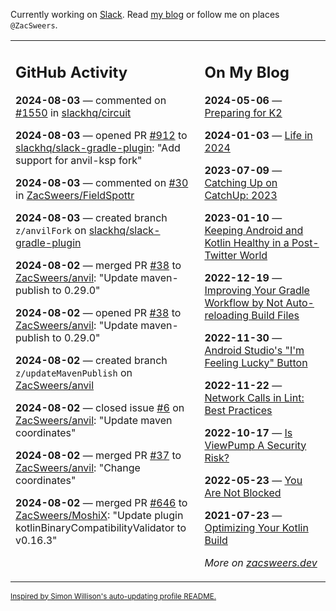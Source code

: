 Currently working on [Slack](https://slack.com/). Read [my blog](https://zacsweers.dev/) or follow me on places `@ZacSweers`.

<table><tr><td valign="top" width="60%">

## GitHub Activity
<!-- githubActivity starts -->
**2024-08-03** — commented on [#1550](https://github.com/slackhq/circuit/pull/1550#issuecomment-2267200642) in [slackhq/circuit](https://github.com/slackhq/circuit)

**2024-08-03** — opened PR [#912](https://github.com/slackhq/slack-gradle-plugin/pull/912) to [slackhq/slack-gradle-plugin](https://github.com/slackhq/slack-gradle-plugin): "Add support for anvil-ksp fork"

**2024-08-03** — commented on [#30](https://github.com/ZacSweers/FieldSpottr/pull/30#issuecomment-2267165633) in [ZacSweers/FieldSpottr](https://github.com/ZacSweers/FieldSpottr)

**2024-08-03** — created branch `z/anvilFork` on [slackhq/slack-gradle-plugin](https://github.com/slackhq/slack-gradle-plugin)

**2024-08-02** — merged PR [#38](https://github.com/ZacSweers/anvil/pull/38) to [ZacSweers/anvil](https://github.com/ZacSweers/anvil): "Update maven-publish to 0.29.0"

**2024-08-02** — opened PR [#38](https://github.com/ZacSweers/anvil/pull/38) to [ZacSweers/anvil](https://github.com/ZacSweers/anvil): "Update maven-publish to 0.29.0"

**2024-08-02** — created branch `z/updateMavenPublish` on [ZacSweers/anvil](https://github.com/ZacSweers/anvil)

**2024-08-02** — closed issue [#6](https://github.com/ZacSweers/anvil/issues/6) on [ZacSweers/anvil](https://github.com/ZacSweers/anvil): "Update maven coordinates"

**2024-08-02** — merged PR [#37](https://github.com/ZacSweers/anvil/pull/37) to [ZacSweers/anvil](https://github.com/ZacSweers/anvil): "Change coordinates"

**2024-08-02** — merged PR [#646](https://github.com/ZacSweers/MoshiX/pull/646) to [ZacSweers/MoshiX](https://github.com/ZacSweers/MoshiX): "Update plugin kotlinBinaryCompatibilityValidator to v0.16.3"
<!-- githubActivity ends -->
</td><td valign="top" width="40%">

## On My Blog
<!-- blog starts -->
**2024-05-06** — [Preparing for K2](https://www.zacsweers.dev/preparing-for-k2/)

**2024-01-03** — [Life in 2024](https://www.zacsweers.dev/life-in-2024/)

**2023-07-09** — [Catching Up on CatchUp: 2023](https://www.zacsweers.dev/catching-up-on-catchup-2023/)

**2023-01-10** — [Keeping Android and Kotlin Healthy in a Post-Twitter World](https://www.zacsweers.dev/keeping-android-healthy/)

**2022-12-19** — [Improving Your Gradle Workflow by Not Auto-reloading Build Files](https://www.zacsweers.dev/improving-your-workflow-by-not-auto-reloading-build-files/)

**2022-11-30** — [Android Studio's "I'm Feeling Lucky" Button](https://www.zacsweers.dev/android-studios-im-feeling-lucky-button/)

**2022-11-22** — [Network Calls in Lint: Best Practices](https://www.zacsweers.dev/network-calls-in-lint-best-practices/)

**2022-10-17** — [Is ViewPump A Security Risk?](https://www.zacsweers.dev/is-viewpump-a-security-risk/)

**2022-05-23** — [You Are Not Blocked](https://www.zacsweers.dev/you-are-not-blocked/)

**2021-07-23** — [Optimizing Your Kotlin Build](https://www.zacsweers.dev/optimizing-your-kotlin-build/)
<!-- blog ends -->
_More on [zacsweers.dev](https://zacsweers.dev/)_
</td></tr></table>

<sub><a href="https://simonwillison.net/2020/Jul/10/self-updating-profile-readme/">Inspired by Simon Willison's auto-updating profile README.</a></sub>